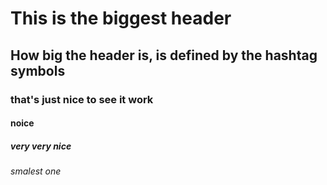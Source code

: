 # <h1> This is the biggest header 
## How big the header is, is defined by the hashtag symbols
### that's just nice to see it work
#### noice 
##### very very nice
###### smalest one
